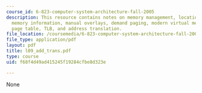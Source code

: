 ```yaml
---
course_id: 6-823-computer-system-architecture-fall-2005
description: This resource contains notes on memory management, location, addressing,
  memory information, manual overlays, demand paging, modern virtual memory system,
  page table, TLB, and address translation.
file_location: /coursemedia/6-823-computer-system-architecture-fall-2005/f68f4d49ad415245f19284cfbe8d323e_l09_add_trans.pdf
file_type: application/pdf
layout: pdf
title: l09_add_trans.pdf
type: course
uid: f68f4d49ad415245f19284cfbe8d323e

---
```

None